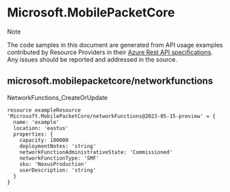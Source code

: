 # Microsoft.MobilePacketCore
  
> [!NOTE]
> The code samples in this document are generated from API usage examples contributed by Resource Providers in their [Azure Rest API specifications](https://github.com/Azure/azure-rest-api-specs). Any issues should be reported and addressed in the source.


## microsoft.mobilepacketcore/networkfunctions

NetworkFunctions_CreateOrUpdate
```bicep
resource exampleResource 'Microsoft.MobilePacketCore/networkFunctions@2023-05-15-preview' = {
  name: 'example'
  location: 'eastus'
  properties: {
    capacity: 100000
    deploymentNotes: 'string'
    networkFunctionAdministrativeState: 'Commissioned'
    networkFunctionType: 'SMF'
    sku: 'NexusProduction'
    userDescription: 'string'
  }
}
```
